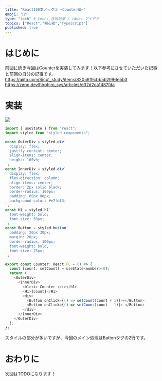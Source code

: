 ```yaml
---
title: "React100本ノック② ~Counter編~"
emoji: "🏃"
type: "tech" # tech: 技術記事 / idea: アイデア
topics: ["React","初心者","TypeScript"]
published: true
---
```

# はじめに
前回に続き今回はCounterを実装してみます！以下参考にさせていただいた記事と前回の自分の記事です。
https://qiita.com/Sicut_study/items/82059f9cbb5b2996e5b3
https://zenn.dev/hirohiro_sys/articles/e32d2ca1487fda
# 実装
![](https://storage.googleapis.com/zenn-user-upload/47211dc625fb-20240319.png)

```js
import { useState } from "react";
import styled from "styled-components";

const OuterDiv = styled.div`
  display: flex;
  justify-content: center;
  align-items: center;
  height: 100vh;
`;
const InnerDiv = styled.div`
  display: flex;
  flex-direction: column;
  align-items: center;
  border: 2px solid black;
  border-radius: 100px;
  padding: 60px 80px;
  background-color: #e7fdf3; 
`;
const H1 = styled.h1`
  font-weight: bold;
  font-size: 50px;
`;
const Button = styled.button`
  padding: 20px 30px;
  margin: 20px;
  border-radius: 100px;
  font-weight: bold;
  font-size: 25px;
`;

export const Counter: React.FC = () => {
  const [count, setCount] = useState<number>(0);
  return (
    <OuterDiv>
      <InnerDiv>
        <h1><i>-Counter-</i></h1>
        <H1>{count}</H1>
        <div>
          <Button onClick={() => setCount(count + 1)}>+</Button>
          <Button onClick={() => setCount(count - 1)}>-</Button>
        </div>
      </InnerDiv>
    </OuterDiv>
  );
};
```
スタイルの部分が多いですが、今回のメイン処理はButtonタグの2行です。
# おわりに
次回はTODOになります！